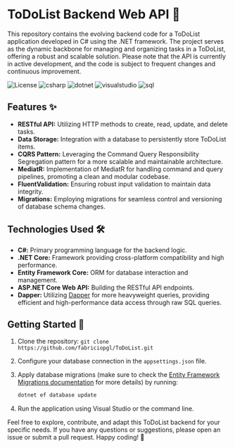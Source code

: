 # ToDoList Backend Web API 🚀

This repository contains the evolving backend code for a ToDoList application developed in C# using the .NET framework. The project serves as the dynamic backbone for managing and organizing tasks in a ToDoList, offering a robust and scalable solution. Please note that the API is currently in active development, and the code is subject to frequent changes and continuous improvement.

<p align="left">
   <img alt="License" src="https://img.shields.io/github/license/Ileriayo/markdown-badges?style=for-the-badge">
   <img alt="csharp" src="https://img.shields.io/badge/C%23-239120?style=for-the-badge&logo=c-sharp&logoColor=white">
   <img alt="dotnet" src="https://img.shields.io/badge/.NET-5C2D91?style=for-the-badge&logo=.net&logoColor=white">
   <img alt="visualstudio" src="https://img.shields.io/badge/Visual%20Studio-5C2D91.svg?style=for-the-badge&logo=visual-studio&logoColor=white">
   <img alt="sql" src="https://img.shields.io/badge/Microsoft%20SQL%20Server-CC2927?style=for-the-badge&logo=microsoft%20sql%20server&logoColor=white">
</p>

## Features ✨

- **RESTful API:** Utilizing HTTP methods to create, read, update, and delete tasks.
- **Data Storage:** Integration with a database to persistently store ToDoList items.
- **CQRS Pattern:** Leveraging the Command Query Responsibility Segregation pattern for a more scalable and maintainable architecture.
- **MediatR:** Implementation of MediatR for handling command and query pipelines, promoting a clean and modular codebase.
- **FluentValidation:** Ensuring robust input validation to maintain data integrity.
- **Migrations:** Employing migrations for seamless control and versioning of database schema changes.

## Technologies Used 🛠️

- **C#:** Primary programming language for the backend logic.
- **.NET Core:** Framework providing cross-platform compatibility and high performance.
- **Entity Framework Core:** ORM for database interaction and management.
- **ASP.NET Core Web API:** Building the RESTful API endpoints.
- **Dapper:** Utilizing [Dapper](https://github.com/DapperLib/Dapper) for more heavyweight queries, providing efficient and high-performance data access through raw SQL queries.

## Getting Started 🚦

1. Clone the repository: `git clone https://github.com/fabriciopgl/ToDoList.git`
2. Configure your database connection in the `appsettings.json` file.
3. Apply database migrations (make sure to check the [Entity Framework Migrations documentation](https://docs.microsoft.com/en-us/ef/core/managing-schemas/migrations/?tabs=dotnet-core-cli) for more details) by running:
   
   ```bash
   dotnet ef database update

4. Run the application using Visual Studio or the command line.

Feel free to explore, contribute, and adapt this ToDoList backend for your specific needs. If you have any questions or suggestions, please open an issue or submit a pull request. Happy coding! 🚧
